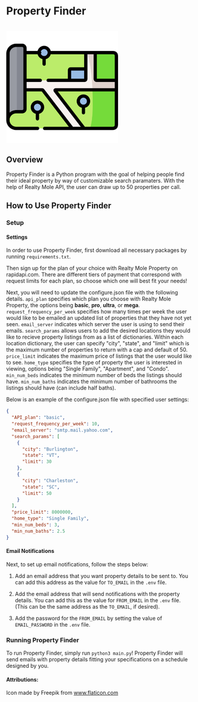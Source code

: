 # Property Finder

&emsp;&emsp;&emsp;&emsp;&emsp;&emsp;&emsp;&emsp;&emsp;&emsp;&emsp;&emsp;&emsp;&emsp;&emsp;&emsp;<img alt ="Calendar image" src="static/map.png" width="300">

## Overview

Property Finder is a Python program with the goal of helping people find their ideal property by way of customizable search paramaters. With the help of Realty Mole API, the user can draw up to 50 properties per call.

## How to Use Property Finder

### Setup

#### Settings

In order to use Property Finder, first download all necessary packages by running `requirements.txt`.

Then sign up for the plan of your choice with Realty Mole Property on rapidapi.com. There are different tiers of payment that correspond with request limits for each plan, so choose which one will best fit your needs!

Next, you will need to update the configure.json file with the following details. `api_plan` specifies which plan you choose with Realty Mole Property, the options being **basic**, **pro**, **ultra**, or **mega**. `request_frequency_per_week` specifies how many times per week the user would like to be emailed an updated list of properties that they have not yet seen. `email_server` indicates which server the user is using to send their emails. `search_params` allows users to add the desired locations they would like to recieve property listings from as a list of dictionaries. Within each location dictionary, the user can specify "city", "state", and "limit" which is the maximum number of properties to return with a cap and default of 50. `price_limit` indicates the maximum price of listings that the user would like to see. `home_type` specifies the type of property the user is interested in viewing, options being "Single Family", "Apartment", and "Condo". `min_num_beds` indicates the minimum number of beds the listings should have. `min_num_baths` indicates the minimum number of bathrooms the listings should have (can include half baths).

Below is an example of the configure.json file with specified user settings:

```json
{
  "API_plan": "basic",
  "request_frequency_per_week": 10,
  "email_server": "smtp.mail.yahoo.com",
  "search_params": [
    {
      "city": "Burlington",
      "state": "VT",
      "limit": 30
    },
    {
      "city": "Charleston",
      "state": "SC",
      "limit": 50
    }
  ],
  "price_limit": 8000000,
  "home_type": "Single Family",
  "min_num_beds": 3,
  "min_num_baths": 2.5
}
```

#### Email Notifications

Next, to set up email notifications, follow the steps below:

1. Add an email address that you want property details to be sent to. You can add this address as the value for `TO_EMAIL` in the `.env` file.

2. Add the email address that will send notifications with the property details. You can add this as the value for `FROM_EMAIL` in the `.env` file. (This can be the same address as the `TO_EMAIL`, if desired).

3. Add the password for the `FROM_EMAIL` by setting the value of `EMAIL_PASSWORD` in the `.env` file.

### Running Property Finder

To run Property Finder, simply run `python3 main.py`! Property Finder will send emails with property details fitting your specifications on a schedule designed by you.

#### Attributions:

Icon made by Freepik from www.flaticon.com
